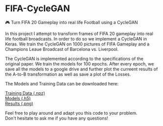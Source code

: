 # FIFA-CycleGAN
🎮 Turn FIFA 20 Gameplay into real life Football using a CycleGAN

In this project I attempt to transform frames of FIFA 20 gameplay into real life football broadcasts.
In order to do so we implement a CycleGAN in Keras.
We train the CycleGAN on 1000 pictures of FIFA Gameplay and a Champions Leaue Broadcast of Barcelona vs. Liverpool.


The CycleGAN is implemented according to the specifications of the original paper.
We train the models for 100 epochs. After every epoch, we save all the models to a google drive and further plot the curreent results of the A-to-B transformation as well as save a plot of the Losses.

The Models and Training Data can be downloaded here:

[Training Data (.npz)](https://drive.google.com/open?id=1sjmBlMgqrNDL4HCySr-x_FpNNa-ciSnk)  
[Models (.h5)](https://drive.google.com/open?id=12w_ivWNkdAtFqllG9qeOvTbE8BPCfdqU)  
[Results (.png)](https://drive.google.com/open?id=12w_ivWNkdAtFqllG9qeOvTbE8BPCfdqU)  


Feel free to play around and adapt you this code to your problem.  
Don't hesitate to ask me if you have any questions!


